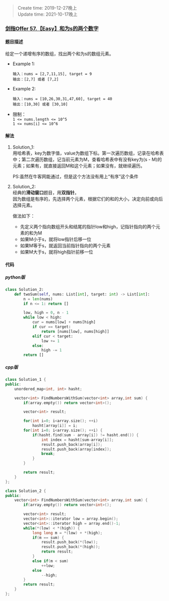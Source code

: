 > Create time: 2019-12-27晚上  
> Update time: 2021-10-17晚上  

### [剑指Offer 57.【Easy】和为s的两个数字](https://leetcode-cn.com/problems/he-wei-sde-liang-ge-shu-zi-lcof/)

#### 题目描述
给定一个递增有序的数组，找出两个和为s的数组元素。

- Example 1:
    ```
    输入：nums = [2,7,11,15], target = 9
    输出：[2,7] 或者 [7,2]
    ```  
- Example 2:
    ```
    输入：nums = [10,26,30,31,47,60], target = 40
    输出：[10,30] 或者 [30,10]
    ```  

- 限制：  
    `1 <= nums.length <= 10^5`  
    `1 <= nums[i] <= 10^6`  

#### 解法
1. Solution_1:   
   用哈希表，key为数字值，value为数组下标。第一次遍历数组，记录在哈希表中；第二次遍历数组，记当前元素为M，查看哈希表中有没有key为(s - M)的元素；如果有，就直接返回M和这个元素；如果没有，就继续遍历。

    PS:虽然在牛客网能通过，但是这个方法没有用上“有序”这个条件

2. Solution_2:  
    经典的**滑动窗口**题目，用**双指针**。  
    因为数组是有序的，先选择两个元素，根据它们的和的大小，决定向前或向后选择元素。  
    
    做法如下：
    - 先定义两个指向数组开头和结尾的指针low和high，记指针指向的两个元素的和为M
    - 如果M小于s，就将low指针后移一位   
    - 如果M等于s，就返回当前指针指向的两个元素
    - 如果M大于s，就将high指针前移一位

#### 代码
##### python版
```python
class Solution_2:
    def twoSum(self, nums: List[int], target: int) -> List[int]:
        n = len(nums)
        if n <= 1: return []

        low, high = 0, n - 1
        while low < high:
            cur = nums[low] + nums[high]
            if cur == target:
                return [nums[low], nums[high]]
            elif cur < target:
                low += 1
            else:
                high -= 1
        return []
```

##### cpp版
```cpp
class Solution_1 {
public:
    unordered_map<int, int> hasht;

    vector<int> FindNumbersWithSum(vector<int> array,int sum) {
        if(array.empty()) return vector<int>();

        vector<int> result;

        for(int i=0; i<array.size(); ++i)
            hasht[array[i]] = i;
        for(int i=0; i<array.size(); ++i) {
            if(hasht.find(sum - array[i]) != hasht.end()) {
                int index = hasht[sum-array[i]];
                result.push_back(array[i]);
                result.push_back(array[index]);
                break;
            }
        }

        return result;
    }
};
```

```cpp
class Solution_2 {
public:
    vector<int> FindNumbersWithSum(vector<int> array,int sum) {
        if(array.empty()) return vector<int>();

        vector<int> result;
        vector<int>::iterator low = array.begin();
        vector<int>::iterator high = array.end()-1;
        while(*(low) < *(high)) {
            long long m = *(low) + *(high);
            if(m == sum) {
                result.push_back(*(low));
                result.push_back(*(high));
                return result;
            }
            else if(m < sum)
                ++low;
            else
                --high;
        }
        return result;
    }
};
```